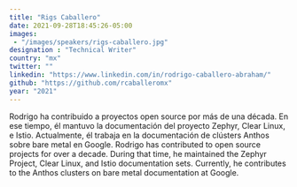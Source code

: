 ```yaml
---
title: "Rigs Caballero"
date: 2021-09-28T18:45:26-05:00
images:
 - "/images/speakers/rigs-caballero.jpg"
designation : "Technical Writer"
country: "mx"
twitter: ""
linkedin: "https://www.linkedin.com/in/rodrigo-caballero-abraham/"
github: "https://github.com/rcaballeromx"
year: "2021"
---
```


Rodrigo ha contribuido a proyectos open source por más de una década. En ese tiempo, él mantuvo la documentación del proyecto Zephyr, Clear Linux, e Istio. Actualmente, él trabaja en la documentación de clústers Anthos sobre bare metal en Google.
Rodrigo has contributed to open source projects for over a decade. During that time, he maintained the Zephyr Project, Clear Linux, and Istio documentation sets. Currently, he contributes to the Anthos clusters on bare metal documentation at Google.
